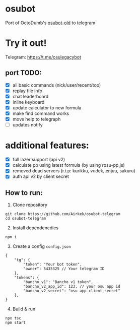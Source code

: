 # osubot
Port of OctoDumb's [osubot-old](https://github.com/OctoDumb/osubot-old) to telegram

# Try it out!
Telegram: https://t.me/osulegacybot

## port TODO:
- [X] all basic commands (nick/user/recent/top)
- [X] replay file info
- [X] chat leaderboard
- [X] inline keyboard
- [X] update calculator to new formula 
- [X] make find command works 
- [X] move help to telegraph
- [ ] updates notify

# additional features:
- [X] full lazer support (api v2)
- [X] calculate pp using latest formula (by using rosu-pp.js)
- [X] removed dead servers (r.i.p: kurikku, vudek, enjuu, sakuru)
- [X] auth api v2 by client secret

## How to run:

1. Clone repository

```
git clone https://github.com/Airkek/osubot-telegram
cd osubot-telegram
```

2. Install dependencdies

```
npm i
```

3. Create a config `config.json`
```jsonc
{
    "tg": {
        "token": "Your bot token",
        "owner": 5435325 // Your telegram ID
    },
    "tokens": {
        "bancho_v1": "Bancho v1 token",
        "bancho_v2_app_id": 123, // your osu app id
        "bancho_v2_secret": "osu app client_secret"
    },
}
```

4. Build & run

```
npx tsc
npm start
```
